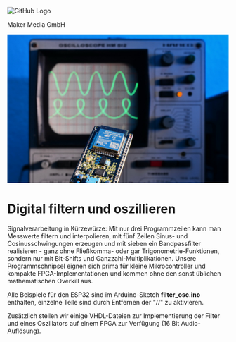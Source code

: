 ![GitHub Logo](http://www.heise.de/make/icons/make_logo.png)

Maker Media GmbH


![Aufmacher](https://github.com/MakeMagazinDE/DigitaleFilter/blob/main/aufm_kl.JPG)

# Digital filtern und oszillieren



Signalverarbeitung in Kürzewürze: Mit nur drei Programmzeilen kann man Messwerte filtern und interpolieren, mit fünf Zeilen Sinus- und Cosinusschwingungen erzeugen und mit sieben ein Bandpassfilter realisieren - ganz ohne Fließkomma- oder gar Trigonometrie-Funktionen, sondern nur mit Bit-Shifts und Ganzzahl-Multiplikationen. Unsere Programmschnipsel eignen sich prima für kleine Mikrocontroller und kompakte FPGA-Implementationen und kommen ohne den sonst üblichen mathematischen Overkill aus.

Alle Beispiele für den ESP32 sind im Arduino-Sketch **filter_osc.ino** enthalten, einzelne Teile sind durch Entfernen der "//" zu aktivieren.

Zusätzlich stellen wir einige VHDL-Dateien zur Implementierung der Filter und eines Oszillators auf einem FPGA zur Verfügung (16 Bit Audio-Auflösung).
